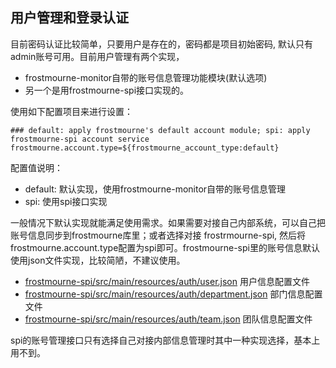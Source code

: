## 用户管理和登录认证

目前密码认证比较简单，只要用户是存在的，密码都是项目初始密码, 默认只有admin账号可用。目前用户管理有两个实现，

* frostmourne-monitor自带的账号信息管理功能模块(默认选项)
* 另一个是用frostmourne-spi接口实现的。

使用如下配置项目来进行设置：

```
### default: apply frostmourne's default account module; spi: apply frostmourne-spi account service
frostmourne.account.type=${frostmourne_account_type:default}
```
配置值说明：
* default: 默认实现，使用frostmourne-monitor自带的账号信息管理
* spi: 使用spi接口实现

一般情况下默认实现就能满足使用需求。如果需要对接自己内部系统，可以自己把账号信息同步到frostmourne库里；或者选择对接
frostrmourne-spi, 然后将frostmourne.account.type配置为spi即可。frostmourne-spi里的账号信息默认使用json文件实现，比较简陋，不建议使用。

* [frostmourne-spi/src/main/resources/auth/user.json](https://github.com/AutohomeCorp/frostmourne/tree/master/frostmourne-spi/src/main/resources/auth/user.json) 用户信息配置文件
* [frostmourne-spi/src/main/resources/auth/department.json](https://github.com/AutohomeCorp/frostmourne/tree/master/frostmourne-spi/src/main/resources/auth/department.json) 部门信息配置文件
* [frostmourne-spi/src/main/resources/auth/team.json](https://github.com/AutohomeCorp/frostmourne/tree/master/frostmourne-spi/src/main/resources/auth/team.json) 团队信息配置文件

spi的账号管理接口只有选择自己对接内部信息管理时其中一种实现选择，基本上用不到。